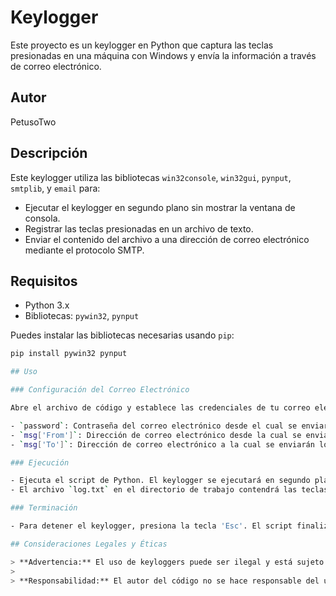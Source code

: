 # Keylogger

Este proyecto es un keylogger en Python que captura las teclas presionadas en una máquina con Windows y envía la información a través de correo electrónico.

## Autor

PetusoTwo

## Descripción

Este keylogger utiliza las bibliotecas `win32console`, `win32gui`, `pynput`, `smtplib`, y `email` para:

- Ejecutar el keylogger en segundo plano sin mostrar la ventana de consola.
- Registrar las teclas presionadas en un archivo de texto.
- Enviar el contenido del archivo a una dirección de correo electrónico mediante el protocolo SMTP.

## Requisitos

- Python 3.x
- Bibliotecas: `pywin32`, `pynput`

Puedes instalar las bibliotecas necesarias usando `pip`:

```bash
pip install pywin32 pynput

## Uso

### Configuración del Correo Electrónico

Abre el archivo de código y establece las credenciales de tu correo electrónico en el bloque de código `enviar_datos()`:

- `password`: Contraseña del correo electrónico desde el cual se enviarán los datos.
- `msg['From']`: Dirección de correo electrónico desde la cual se enviarán los datos.
- `msg['To']`: Dirección de correo electrónico a la cual se enviarán los datos.

### Ejecución

- Ejecuta el script de Python. El keylogger se ejecutará en segundo plano y comenzará a registrar las teclas presionadas.
- El archivo `log.txt` en el directorio de trabajo contendrá las teclas registradas.

### Terminación

- Para detener el keylogger, presiona la tecla 'Esc'. El script finalizará y enviará el contenido registrado a la dirección de correo electrónico configurada.

## Consideraciones Legales y Éticas

> **Advertencia:** El uso de keyloggers puede ser ilegal y está sujeto a regulaciones estrictas en muchos países. Utiliza este software solo en entornos legales y con el consentimiento adecuado.
>
> **Responsabilidad:** El autor del código no se hace responsable del uso indebido de este software.
